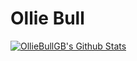 # Ollie Bull 

[![OllieBullGB's Github Stats](https://github-readme-stats.vercel.app/api?username=OllieBullGB&show_icons=true&theme=cobalt)](https://github.com/anuraghazra/github-readme-stats)
